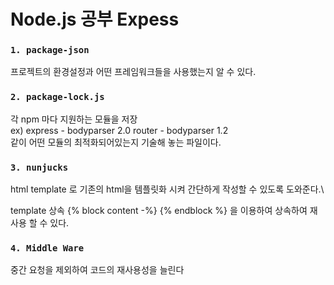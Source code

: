 # Node.js 공부 Expess

### `1. package-json`

프로젝트의 환경설정과 어떤 프레임워크들을 사용했는지 알 수 있다.

### `2. package-lock.js`

각 npm 마다 지원하는 모듈을 저장\
 ex) express - bodyparser 2.0
router - bodyparser 1.2\
 같이 어떤 모듈의 최적화되어있는지 기술해 놓는 파일이다.

### `3. nunjucks`

html template 로 기존의 html을 템플릿화 시켜 간단하게 작성할 수 있도록 도와준다.\

template 상속
{% block content -%} {% endblock %} 을 이용하여 상속하여 재사용 할 수 있다.

### `4. Middle Ware`

중간 요청을 제외하여 코드의 재사용성을 늘린다
